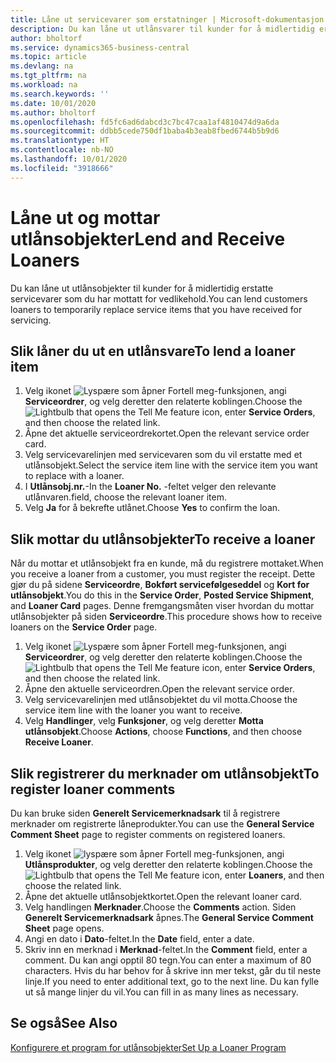 ```yaml
---
title: Låne ut servicevarer som erstatninger | Microsoft-dokumentasjon
description: Du kan låne ut utlånsvarer til kunder for å midlertidig erstatte servicevarer som du har mottatt for vedlikehold.
author: bholtorf
ms.service: dynamics365-business-central
ms.topic: article
ms.devlang: na
ms.tgt_pltfrm: na
ms.workload: na
ms.search.keywords: ''
ms.date: 10/01/2020
ms.author: bholtorf
ms.openlocfilehash: fd5fc6ad6dabcd3c7bc47caa1af4810474d9a6da
ms.sourcegitcommit: ddbb5cede750df1baba4b3eab8fbed6744b5b9d6
ms.translationtype: HT
ms.contentlocale: nb-NO
ms.lasthandoff: 10/01/2020
ms.locfileid: "3918666"
---
```

# <a name="lend-and-receive-loaners"></a><span data-ttu-id="db7dc-103">Låne ut og mottar utlånsobjekter</span><span class="sxs-lookup"><span data-stu-id="db7dc-103">Lend and Receive Loaners</span></span>
<span data-ttu-id="db7dc-104">Du kan låne ut utlånsobjekter til kunder for å midlertidig erstatte servicevarer som du har mottatt for vedlikehold.</span><span class="sxs-lookup"><span data-stu-id="db7dc-104">You can lend customers loaners to temporarily replace service items that you have received for servicing.</span></span>  
  
## <a name="to-lend-a-loaner-item"></a><span data-ttu-id="db7dc-105">Slik låner du ut en utlånsvare</span><span class="sxs-lookup"><span data-stu-id="db7dc-105">To lend a loaner item</span></span>    
1. <span data-ttu-id="db7dc-106">Velg ikonet ![Lyspære som åpner Fortell meg-funksjonen](media/ui-search/search_small.png "Fortell hva du vil gjøre"), angi **Serviceordrer**, og velg deretter den relaterte koblingen.</span><span class="sxs-lookup"><span data-stu-id="db7dc-106">Choose the ![Lightbulb that opens the Tell Me feature](media/ui-search/search_small.png "Tell me what you want to do") icon, enter **Service Orders**, and then choose the related link.</span></span>  
2. <span data-ttu-id="db7dc-107">Åpne det aktuelle serviceordrekortet.</span><span class="sxs-lookup"><span data-stu-id="db7dc-107">Open the relevant service order card.</span></span>  
3. <span data-ttu-id="db7dc-108">Velg servicevarelinjen med servicevaren som du vil erstatte med et utlånsobjekt.</span><span class="sxs-lookup"><span data-stu-id="db7dc-108">Select the service item line with the service item you want to replace with a loaner.</span></span>  
4. <span data-ttu-id="db7dc-109">I **Utlånsobj.nr.**-</span><span class="sxs-lookup"><span data-stu-id="db7dc-109">In the **Loaner No.**</span></span> <span data-ttu-id="db7dc-110">-feltet velger den relevante utlånvaren.</span><span class="sxs-lookup"><span data-stu-id="db7dc-110">field, choose the relevant loaner item.</span></span>  
5. <span data-ttu-id="db7dc-111">Velg **Ja** for å bekrefte utlånet.</span><span class="sxs-lookup"><span data-stu-id="db7dc-111">Choose **Yes** to confirm the loan.</span></span>  

## <a name="to-receive-a-loaner"></a><span data-ttu-id="db7dc-112">Slik mottar du utlånsobjekter</span><span class="sxs-lookup"><span data-stu-id="db7dc-112">To receive a loaner</span></span>  
<span data-ttu-id="db7dc-113">Når du mottar et utlånsobjekt fra en kunde, må du registrere mottaket.</span><span class="sxs-lookup"><span data-stu-id="db7dc-113">When you receive a loaner from a customer, you must register the receipt.</span></span> <span data-ttu-id="db7dc-114">Dette gjør du på sidene **Serviceordre**, **Bokført servicefølgeseddel** og **Kort for utlånsobjekt**.</span><span class="sxs-lookup"><span data-stu-id="db7dc-114">You do this in the **Service Order**, **Posted Service Shipment**, and **Loaner Card** pages.</span></span> <span data-ttu-id="db7dc-115">Denne fremgangsmåten viser hvordan du mottar utlånsobjekter på siden **Serviceordre**.</span><span class="sxs-lookup"><span data-stu-id="db7dc-115">This procedure shows how to receive loaners on the **Service Order** page.</span></span>  
  
1. <span data-ttu-id="db7dc-116">Velg ikonet ![Lyspære som åpner Fortell meg-funksjonen](media/ui-search/search_small.png "Fortell hva du vil gjøre"), angi **Serviceordrer**, og velg deretter den relaterte koblingen.</span><span class="sxs-lookup"><span data-stu-id="db7dc-116">Choose the ![Lightbulb that opens the Tell Me feature](media/ui-search/search_small.png "Tell me what you want to do") icon, enter **Service Orders**, and then choose the related link.</span></span>  
2. <span data-ttu-id="db7dc-117">Åpne den aktuelle serviceordren.</span><span class="sxs-lookup"><span data-stu-id="db7dc-117">Open the relevant service order.</span></span>  
3. <span data-ttu-id="db7dc-118">Velg servicevarelinjen med utlånsobjektet du vil motta.</span><span class="sxs-lookup"><span data-stu-id="db7dc-118">Choose the service item line with the loaner you want to receive.</span></span>  
4. <span data-ttu-id="db7dc-119">Velg **Handlinger**, velg **Funksjoner**, og velg deretter **Motta utlånsobjekt**.</span><span class="sxs-lookup"><span data-stu-id="db7dc-119">Choose **Actions**, choose **Functions**, and then choose **Receive Loaner**.</span></span>  

## <a name="to-register-loaner-comments"></a><span data-ttu-id="db7dc-120">Slik registrerer du merknader om utlånsobjekt</span><span class="sxs-lookup"><span data-stu-id="db7dc-120">To register loaner comments</span></span>  
<span data-ttu-id="db7dc-121">Du kan bruke siden **Generelt Servicemerknadsark** til å registrere merknader om registrerte låneprodukter.</span><span class="sxs-lookup"><span data-stu-id="db7dc-121">You can use the **General Service Comment Sheet** page to register comments on registered loaners.</span></span>  
  
1. <span data-ttu-id="db7dc-122">Velg ikonet ![lyspære som åpner Fortell meg-funksjonen](media/ui-search/search_small.png "Fortell hva du vil gjøre"), angi **Utlånsprodukter**, og velg deretter den relaterte koblingen.</span><span class="sxs-lookup"><span data-stu-id="db7dc-122">Choose the ![Lightbulb that opens the Tell Me feature](media/ui-search/search_small.png "Tell me what you want to do") icon, enter **Loaners**, and then choose the related link.</span></span>  
2. <span data-ttu-id="db7dc-123">Åpne det aktuelle utlånsobjektkortet.</span><span class="sxs-lookup"><span data-stu-id="db7dc-123">Open the relevant loaner card.</span></span>  
3. <span data-ttu-id="db7dc-124">Velg handlingen **Merknader**.</span><span class="sxs-lookup"><span data-stu-id="db7dc-124">Choose the **Comments** action.</span></span> <span data-ttu-id="db7dc-125">Siden **Generelt Servicemerknadsark** åpnes.</span><span class="sxs-lookup"><span data-stu-id="db7dc-125">The **General Service Comment Sheet** page opens.</span></span>  
4. <span data-ttu-id="db7dc-126">Angi en dato i **Dato**-feltet.</span><span class="sxs-lookup"><span data-stu-id="db7dc-126">In the **Date** field, enter a date.</span></span>  
5. <span data-ttu-id="db7dc-127">Skriv inn en merknad i **Merknad**-feltet.</span><span class="sxs-lookup"><span data-stu-id="db7dc-127">In the **Comment** field, enter a comment.</span></span> <span data-ttu-id="db7dc-128">Du kan angi opptil 80 tegn.</span><span class="sxs-lookup"><span data-stu-id="db7dc-128">You can enter a maximum of 80 characters.</span></span> <span data-ttu-id="db7dc-129">Hvis du har behov for å skrive inn mer tekst, går du til neste linje.</span><span class="sxs-lookup"><span data-stu-id="db7dc-129">If you need to enter additional text, go to the next line.</span></span> <span data-ttu-id="db7dc-130">Du kan fylle ut så mange linjer du vil.</span><span class="sxs-lookup"><span data-stu-id="db7dc-130">You can fill in as many lines as necessary.</span></span>  
  
## <a name="see-also"></a><span data-ttu-id="db7dc-131">Se også</span><span class="sxs-lookup"><span data-stu-id="db7dc-131">See Also</span></span>  
[<span data-ttu-id="db7dc-132">Konfigurere et program for utlånsobjekter</span><span class="sxs-lookup"><span data-stu-id="db7dc-132">Set Up a Loaner Program</span></span>](service-how-setup-loaner-program.md)   
